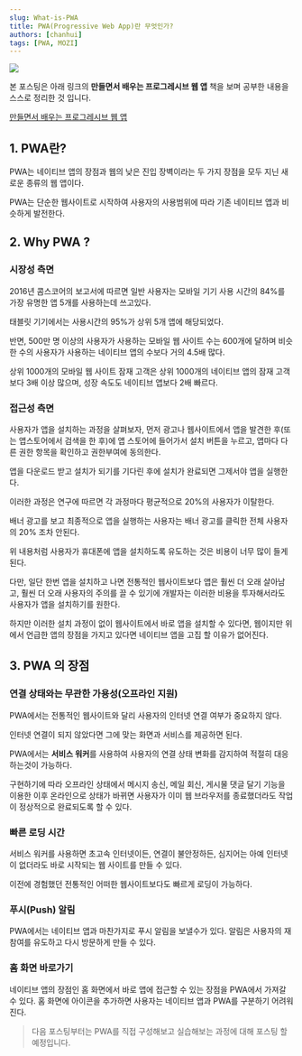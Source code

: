 ```yaml
---
slug: What-is-PWA
title: PWA(Progressive Web App)란 무엇인가?
authors: [chanhui]
tags: [PWA, MOZI]
---
```


![](https://velog.velcdn.com/images/hancihu/post/d41e3773-1274-46d1-87ff-7b0181abb749/image.png)

<!--truncate-->

본 포스팅은 아래 링크의 **만들면서 배우는 프로그레시브 웹 앱** 책을 보며 공부한 내용을 스스로 정리한 것 입니다.

[만들면서 배우는 프로그레시브 웹 앱](https://www.aladin.co.kr/shop/wproduct.aspx?ItemId=190254386)

## 1. PWA란?

PWA는 네이티브 앱의 장점과 웹의 낮은 진입 장벽이라는 두 가지 장점을 모두 지닌 새로운 종류의 웹 앱이다.

PWA는 단순한 웹사이트로 시작하여 사용자의 사용범위에 따라 기존 네이티브 앱과 비슷하게 발전한다.

## 2. Why PWA ?

### 시장성 측면

2016년 콤스코어의 보고서에 따르면 일반 사용자는 모바일 기기 사용 시간의 84%를 가장 유명한 앱 5개를 사용하는데 쓰고있다.

태블릿 기기에서는 사용시간의 95%가 상위 5개 앱에 해당되었다.

반면, 500만 명 이상의 사용자가 사용하는 모바일 웹 사이트 수는 600개에 달하며 비슷한 수의 사용자가 사용하는 네이티브 앱의 수보다 거의 4.5배 많다.

상위 1000개의 모바일 웹 사이트 잠재 고객은 상위 1000개의 네이티브 앱의 잠재 고객보다 3배 이상 많으며, 성장 속도도 네이티브 앱보다 2배 빠르다.

### 접근성 측면

사용자가 앱을 설치하는 과정을 살펴보자, 먼저 광고나 웹사이트에서 앱을 발견한 후(또는 앱스토어에서 검색을 한 후)에 앱 스토어에 들어가서 설치 버튼을 누르고, 앱마다 다른 권한 항목을 확인하고 권한부여에 동의한다.

앱을 다운로드 받고 설치가 되기를 기다린 후에 설치가 완료되면 그제서야 앱을 실행한다.

이러한 과정은 연구에 따르면 각 과정마다 평균적으로 20%의 사용자가 이탈한다.

배너 광고를 보고 최종적으로 앱을 실행하는 사용자는 배너 광고를 클릭한 전체 사용자의 20% 조차 안된다.

위 내용처럼 사용자가 휴대폰에 앱을 설치하도록 유도하는 것은 비용이 너무 많이 들게된다.

다만, 일단 한번 앱을 설치하고 나면 전통적인 웹사이트보다 앱은 훨씬 더 오래 살아남고, 훨씬 더 오래 사용자의 주의를 끌 수 있기에 개발자는 이러한 비용을 투자해서라도 사용자가 앱을 설치하기를 원한다.

하지만 이러한 설치 과정이 없이 웹사이트에서 바로 앱을 설치할 수 있다면, 웹이지만 위에서 언급한 앱의 장점을 가지고 있다면 네이티브 앱을 고집 할 이유가 없어진다.

## 3. PWA 의 장점

### 연결 상태와는 무관한 가용성(오프라인 지원)

PWA에서는 전통적인 웹사이트와 달리 사용자의 인터넷 연결 여부가 중요하지 않다.

인터넷 연결이 되지 않았다면 그에 맞는 화면과 서비스를 제공하면 된다.

PWA에서는 **서비스 워커**를 사용하여 사용자의 연결 상태 변화를 감지하여 적절히 대응하는것이 가능하다.

구현하기에 따라 오프라인 상태에서 메시지 송신, 메일 회신, 게시물 댓글 달기 기능을 이용한 이후 온라인으로 상태가 바뀌면 사용자가 이미 웹 브라우저를 종료했더라도 작업이 정상적으로 완료되도록 할 수 있다.

### 빠른 로딩 시간

서비스 워커를 사용하면 초고속 인터넷이든, 연결이 불안정하든, 심지어는 아예 인터넷이 없더라도 바로 시작되는 웹 사이트를 만들 수 있다.

이전에 경험했던 전통적인 어떠한 웹사이트보다도 빠르게 로딩이 가능하다.

### 푸시(Push) 알림

PWA에서는 네이티브 앱과 마찬가지로 푸시 알림을 보낼수가 있다. 알림은 사용자의 재참여를 유도하고 다시 방문하게 만들 수 있다.

### 홈 화면 바로가기

네이티브 앱의 장점인 홈 화면에서 바로 앱에 접근할 수 있는 장점을 PWA에서 가져갈 수 있다. 홈 화면에 아이콘을 추가하면 사용자는 네이티브 앱과 PWA를 구분하기 어려워진다.

> 다음 포스팅부터는 PWA를 직접 구성해보고 실습해보는 과정에 대해 포스팅 할 예정입니다.
